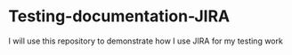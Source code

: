 # Testing-documentation-JIRA
I will use this repository to demonstrate how I use JIRA for my testing work
